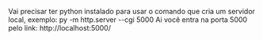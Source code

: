 Vai precisar ter python instalado para usar o comando que cria um servidor local, exemplo: py -m http.server --cgi 5000
Ai você entra na porta 5000 pelo link: http://localhost:5000/
